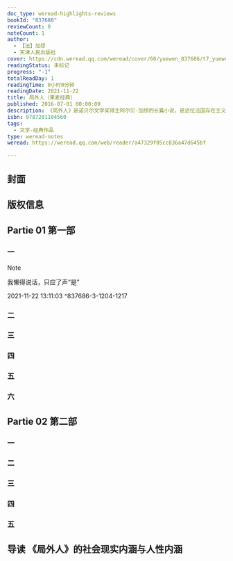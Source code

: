 ```yaml
---
doc_type: weread-highlights-reviews
bookId: "837686"
reviewCount: 0
noteCount: 1
author:
  - 【法】加缪
  - 天津人民出版社
cover: https://cdn.weread.qq.com/weread/cover/60/yuewen_837686/t7_yuewen_8376861702620281.jpg
readingStatus: 未标记
progress: "-1"
totalReadDay: 1
readingTime: 0小时0分钟
readingDate: 2021-11-22
title: 局外人（果麦经典）
published: 2016-07-01 00:00:00
description: 《局外人》是诺贝尔文学奖得主阿尔贝·加缪的长篇小说，是这位法国存在主义作家的代表作之一，也是20世纪世界范围内流行度最广的文学作品之一。《局外人》通过第一人称视角讲述了一位寻常的年轻职员，终日麻木地生活在漫无目的惯性中，某日去海边度假，卷进一宗冲突，犯下杀人案，最后因“他没有在母亲的葬礼上流一滴泪”的理由，被法庭以“法兰西人民”的名义判处死刑的故事。阐述了存在主义的一个重要命题：现代生活中人类社会的荒诞和陌生感导致个体的绝望与虚无。并通过平静地记述一个小人物被司法机关“妖魔化”的整个过程，深刻地讽刺了现代法律的虚伪和愚弄的实质。
isbn: 9787201104560
tags:
  - 文学-经典作品
type: weread-notes
weread: https://weread.qq.com/web/reader/a47329f05cc836a47d645bf

---
```



## 封面

## 版权信息

## Partie 01 第一部

### 一

> [!NOTE] 
> 我懒得说话，只应了声“是”
> 
> 2021-11-22 13:11:03 ^837686-3-1204-1217

### 二

### 三

### 四

### 五

### 六

## Partie 02 第二部

### 一

### 二

### 三

### 四

### 五

## 导读 《局外人》的社会现实内涵与人性内涵

